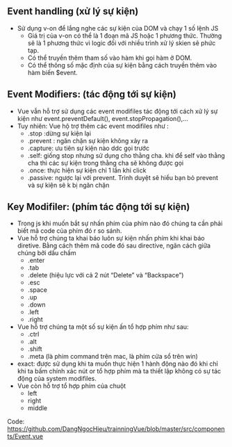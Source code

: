 ## Event handling (xử lý sự kiện)
- Sử dụng v-on để lắng nghe các sự kiện của DOM và chạy 1 số lệnh JS
	+ Giá trị của v-on có thể là 1 đoạn mã JS hoặc 1 phương thức. Thường sẽ là 1 phương thức vì logic đối với nhiều trình xử lý skien sẽ phức tạp.
	+ Có thể truyền thêm tham số vào hàm khi gọi hàm ở DOM.
	+ Có thể thông số mặc định của sự kiện bằng cách truyền thêm vào hàm biến $event.
## Event Modifiers: (tác động tới sự kiện)
- Vue vẫn hỗ trợ sử dụng các event modifiles tác động tới cách xử lý sự kiện như event.preventDefault(), event.stopPropagation(),...
- Tuy nhiên: Vue hộ trợ thêm các event modifiles như :
	+ .stop :dừng sự kiện lại
	+ .prevent : ngăn chặn sự kiện không xảy ra
	+ .capture: ưu tiên sự kiện nào ddc gọi trước
	+ .self: giống stop nhưng sử dụng cho thằng cha. khi để self vào thằng cha thì các sự kiện trong thằng cha sẽ không được gọi 
	+ .once: thực hiện sự kiện chỉ 1 lần khi click
	+ .passive: ngược lại với prevent. Trình duyệt sẽ hiểu bạn bỏ prevent và sự kiện sẽ k bị ngăn chặn
## Key Modifiler: (phím tác động tới sự kiện)
- Trong js khi muốn bắt sự nhấn phím của phím nào đó chúng ta cần phải biết mã code của phím đó r so sánh.
- Vue hỗ trợ chúng ta khai báo luôn sự kiện nhấn phím khi khai báo diretive. Bằng cách thêm mã code đó sau directive, ngăn cách giữa chúng bởi dấu chấm
	+ .enter
	+ .tab
	+ .delete (hiệu lực với cả 2 nút  “Delete” và “Backspace”)
	+ .esc
	+ .space
	+ .up
	+ .down
	+ .left
	+ .right
- Vue hỗ trợ chúng ta một số sự kiện ấn tổ hợp phím như sau: 
	+ .ctrl
	+ .alt
	+ .shift
	+ .meta (là phim command trên mac, là phím cửa sổ trên win)
- exact: được sử dụng khi ta muốn thực hiện 1 hành động nào đó khi chỉ khi ta bấm chính xác nút or tổ hợp phím mà ta thiết lập không có sự tác động của system modifiles.
- Vue còn hỗ trợ tổ hợp phím của chuột
	+ left
	+ right
	+ middle

Code: https://github.com/DangNgocHieu/trainningVue/blob/master/src/components/Event.vue
